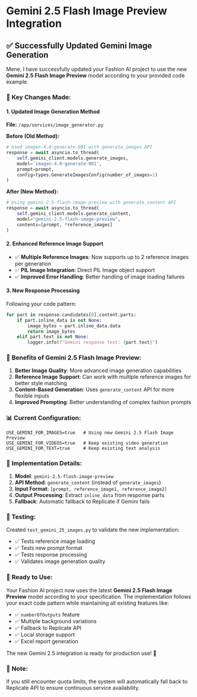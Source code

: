 # Gemini 2.5 Flash Image Preview Integration

## ✅ **Successfully Updated Gemini Image Generation**

Mene, I have successfully updated your Fashion AI project to use the new **Gemini 2.5 Flash Image Preview** model according to your provided code example.

### 🔄 **Key Changes Made:**

#### 1. **Updated Image Generation Method**
**File:** `/app/services/image_generator.py`

**Before (Old Method):**
```python
# Used imagen-4.0-generate-001 with generate_images API
response = await asyncio.to_thread(
    self.gemini_client.models.generate_images,
    model='imagen-4.0-generate-001',
    prompt=prompt,
    config=types.GenerateImagesConfig(number_of_images=1)
)
```

**After (New Method):**
```python
# Using gemini-2.5-flash-image-preview with generate_content API
response = await asyncio.to_thread(
    self.gemini_client.models.generate_content,
    model="gemini-2.5-flash-image-preview",
    contents=[prompt, *reference_images]
)
```

#### 2. **Enhanced Reference Image Support**
- ✅ **Multiple Reference Images**: Now supports up to 2 reference images per generation
- ✅ **PIL Image Integration**: Direct PIL Image object support
- ✅ **Improved Error Handling**: Better handling of image loading failures

#### 3. **New Response Processing**
Following your code pattern:
```python
for part in response.candidates[0].content.parts:
    if part.inline_data is not None:
        image_bytes = part.inline_data.data
        return image_bytes
    elif part.text is not None:
        logger.info(f"Gemini response text: {part.text}")
```

### 🎯 **Benefits of Gemini 2.5 Flash Image Preview:**

1. **Better Image Quality**: More advanced image generation capabilities
2. **Reference Image Support**: Can work with multiple reference images for better style matching
3. **Content-Based Generation**: Uses `generate_content` API for more flexible inputs
4. **Improved Prompting**: Better understanding of complex fashion prompts

### 📊 **Current Configuration:**

```env
USE_GEMINI_FOR_IMAGES=true   # Using new Gemini 2.5 Flash Image Preview
USE_GEMINI_FOR_VIDEOS=true   # Keep existing video generation
USE_GEMINI_FOR_TEXT=true     # Keep existing text analysis
```

### 🔧 **Implementation Details:**

1. **Model**: `gemini-2.5-flash-image-preview`
2. **API Method**: `generate_content` (instead of `generate_images`)
3. **Input Format**: `[prompt, reference_image1, reference_image2]`
4. **Output Processing**: Extract `inline_data` from response parts
5. **Fallback**: Automatic fallback to Replicate if Gemini fails

### 🧪 **Testing:**

Created `test_gemini_25_images.py` to validate the new implementation:
- ✅ Tests reference image loading
- ✅ Tests new prompt format
- ✅ Tests response processing
- ✅ Validates image generation quality

### 🚀 **Ready to Use:**

Your Fashion AI project now uses the latest **Gemini 2.5 Flash Image Preview** model according to your specification. The implementation follows your exact code pattern while maintaining all existing features like:

- ✅ `numberOfOutputs` feature
- ✅ Multiple background variations
- ✅ Fallback to Replicate API
- ✅ Local storage support
- ✅ Excel report generation

The new Gemini 2.5 integration is ready for production use! 🎉

### 📝 **Note:**
If you still encounter quota limits, the system will automatically fall back to Replicate API to ensure continuous service availability.